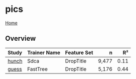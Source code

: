 # pics

[Home](../index.md)

## Overview

|Study|Trainer Name|Feature Set|n|R²|
|:---|:---|:---|---:|---:|
|[hunch](pics_hunch.md)|Sdca|DropTitle|9,477|0.11|
|[guess](pics_guess.md)|FastTree|DropTitle|5,176|0.44|

